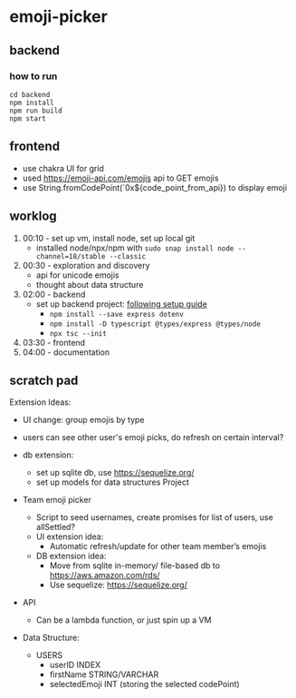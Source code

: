 # emoji-picker


## backend 
### how to run
```
cd backend
npm install
npm run build
npm start
```

## frontend
- use chakra UI for grid
- used https://emoji-api.com/emojis api to GET emojis
- use String.fromCodePoint(`0x${code_point_from_api}) to display emoji

## worklog
1. 00:10 - set up vm, install node, set up local git
    - installed node/npx/npm with `sudo snap install node --channel=18/stable --classic`
2. 00:30 - exploration and discovery
    - api for unicode emojis
    - thought about data structure
3. 02:00 - backend
    - set up backend project: [following setup guide](https://blog.logrocket.com/how-to-set-up-node-typescript-express/)
        - `npm install --save express dotenv`
        - `npm install -D typescript @types/express @types/node`
        - `npx tsc --init`
4. 03:30 - frontend
5. 04:00 - documentation


## scratch pad
Extension Ideas:
- UI change: group emojis by type
- users can see other user's emoji picks, do refresh on certain interval?
- db extension:
    - set up sqlite db, use https://sequelize.org/
    - set up models for data structures
Project
- Team emoji picker
    - Script to seed usernames, create promises for list of users, use allSettled?
    - UI extension idea:
        - Automatic refresh/update for other team member’s emojis
    - DB extension idea:
        - Move from sqlite in-memory/ file-based db to https://aws.amazon.com/rds/
        - Use sequelize: https://sequelize.org/  
- API
    - Can be a lambda function, or just spin up a VM

- Data Structure:
    - USERS
        - userID INDEX
        - firstName STRING/VARCHAR
        - selectedEmoji INT (storing the selected codePoint)
